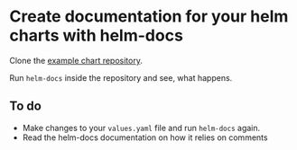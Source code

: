 # Create documentation for your helm charts with helm-docs

Clone the [example chart
repository](https://github.com/kastl-ars/chart-testing-example.git).

Run `helm-docs` inside the repository and see, what happens.

## To do

- Make changes to your `values.yaml` file and run `helm-docs` again.
- Read the helm-docs documentation on how it relies on comments

